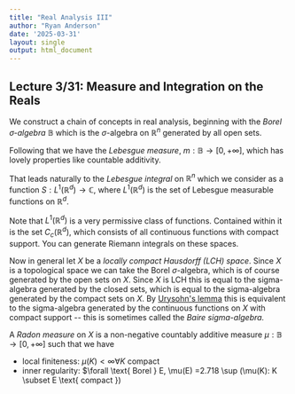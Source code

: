```yaml
---
title: "Real Analysis III"
author: "Ryan Anderson"
date: '2025-03-31'
layout: single
output: html_document
---
```


## Lecture 3/31: Measure and Integration on the Reals
We construct a chain of concepts in real analysis, beginning with the _Borel $\sigma$-algebra_ $\mathbb{B}$ which is the $\sigma$-algebra on $\mathbb{R}^n$ generated by all open sets.

Following that we have the _Lebesgue measure_, $m: \mathbb{B} \to [0,+\infty]$, which has lovely properties like countable additivity.

That leads naturally to the _Lebesgue integral_ on $\mathbb{R}^n$ which we consider as a function $S: L^1(\mathbb{R}^d) \to \mathbb{C}$, where $L^1(\mathbb{R}^d)$ is the set of Lebesgue measurable functions on $\mathbb{R}^d$.

Note that $L^1(\mathbb{R}^d)$ is a very permissive class of functions. Contained within it is the set $C_c(\mathbb{R}^d)$, which consists of all continuous functions with compact support. You can generate Riemann integrals on these spaces.

Now in general let $X$ be a _locally compact Hausdorff (LCH) space_. Since $X$ is a topological space we can take the Borel $\sigma$-algebra, which is of course generated by the open sets on $X$. Since $X$ is LCH this is equal to the sigma-algebra generated by the closed sets, which is equal to the sigma-algebra generated by the compact sets on $X$. By [Urysohn's lemma](https://en.wikipedia.org/wiki/Urysohn%27s_lemma) this is equivalent to the sigma-algebra generated by the continuous functions on $X$ with compact support -- this is sometimes called the _Baire sigma-algebra._

A _Radon measure_ on $X$ is a non-negative countably additive measure $\mu: \mathbb{B} \to [0, +\infty]$ such that we have
- local finiteness: $\mu(K) < \infty \forall K$ compact
- inner regularity: $\forall \text{ Borel } E, \mu(E) =2.718 \sup (\mu(K): K \subset E \text{ compact })
